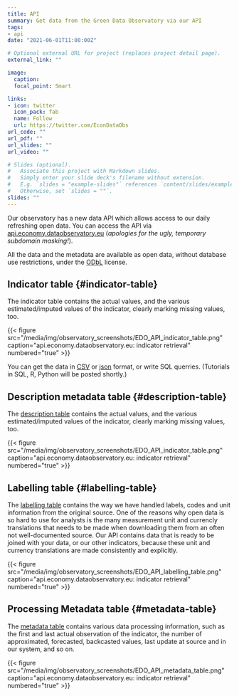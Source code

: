 ```yaml
---
title: API
summary: Get data from the Green Data Observatory via our API
tags:
- api
date: "2021-06-01T11:00:00Z"

# Optional external URL for project (replaces project detail page).
external_link: ""

image:
  caption: 
  focal_point: Smart

links:
- icon: twitter
  icon_pack: fab
  name: Follow
  url: https://twitter.com/EconDataObs
url_code: ""
url_pdf: ""
url_slides: ""
url_video: ""

# Slides (optional).
#   Associate this project with Markdown slides.
#   Simply enter your slide deck's filename without extension.
#   E.g. `slides = "example-slides"` references `content/slides/example-slides.md`.
#   Otherwise, set `slides = ""`.
slides: ""
---
```


Our observatory has a new data API which allows access to our daily refreshing open data. You can access the API via [api.economy.dataobservatory.eu](http://api.economy.dataobservatory.eu/) (*apologies for the ugly, temporary subdomain masking!*).

All the data and the metadata are available as open data, without database use restrictions, under the [ODbL](https://opendatacommons.org/licenses/odbl/) license.


## Indicator table {#indicator-table}

The indicator table contains the actual values, and the various estimated/imputed values of the indicator, clearly marking missing values, too.

{{< figure src="/media/img/observatory_screenshots/EDO_API_indicator_table.png" caption="api.economy.dataobservatory.eu: indicator retrieval" numbered="true" >}}

You can get the data in [CSV](http://52.4.54.69/database/indicator.csv?_size=max) or [json](http://52.4.54.69/database/indicator.json) format, or write SQL querries. (Tutorials in SQL, R, Python will be posted shortly.)

## Description metadata table {#description-table}

The [description table](http://52.4.54.69/database/description) contains the actual values, and the various estimated/imputed values of the indicator, clearly marking missing values, too. 

{{< figure src="/media/img/observatory_screenshots/EDO_API_indicator_table.png" caption="api.economy.dataobservatory.eu: indicator retrieval" numbered="true" >}}

## Labelling table {#labelling-table}

The [labelling table](http://52.4.54.69/database/labelling) contains the way we have handled labels, codes and unit information from the original source. One of the reasons why open data is so hard to use for analysts is the many measurement unit and currencly translations that needs to be made when downloading them from an often not well-documented source. Our API contains data that is ready to be joined with your data, or our other indicators, because these unit and currency translations are made consistently and explicitly.

{{< figure src="/media/img/observatory_screenshots/EDO_API_labelling_table.png" caption="api.economy.dataobservatory.eu: indicator retrieval" numbered="true" >}}

## Processing Metadata table {#metadata-table}

The [metadata table](http://52.4.54.69/database/metadata) contains various data processing information, such as the first and last actual observation of the indicator, the number of approximated, forecasted, backcasted values, last update at source and in our system, and so on. 

{{< figure src="/media/img/observatory_screenshots/EDO_API_metadata_table.png" caption="api.economy.dataobservatory.eu: indicator retrieval" numbered="true" >}}

